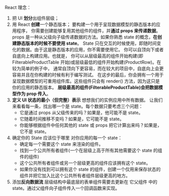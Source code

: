 React 理念：

1. 把 UI **划分**出组件层级；
2. 用 React **创建**一个静态版本；
   要构建一个用于呈现数据模型的静态版本的应用程序，
   你需要创建能够复用其他组件的组件，并**通过 props 来传递数据**。
   props 是一种从父级向子级传递数据的方法。如果你熟悉 state 的概念，**在创建静态版本的时候不要使用 state**。
   State 只在交互的时候使用，即随时间变化的数据。由于这是静态版本的应用，你不需要使用它。
   你可以自顶向下或者自底向上构建应用。也就是，
   你可以从层级最高的组件开始构建(即 FilterableProductTable 开始)或层级最低的组件开始构建(ProductRow)。在较为简单的例子中，
   通常自顶向下更容易，而在较大的项目中，自底向上会更容易并且在你构建的时候有利于编写测试。
   在这步的最后，你会拥有一个用于呈现数据模型的可重用组件库。这些组件只会有 render() 方法，因为这只是你的应用的静态版本。
   **层级最高的组件(FilterableProductTable)会把数据模型作为 prop 传入**。
3. **定义 UI 状态的最小（但完整）表示**
   想想我们的实例应用中所有数据。
   让我们来看看每一条，找出哪一个是 state。每个数据只要考虑三个问题：
   - 它是通过 props 从父级传来的吗？如果是，他可能不是 state。
   - 它随着时间推移不变吗？如果是，它可能不是 state。
   - 你能够根据组件中任何其他的 state 或 props 把它计算出来吗？如果是，它不是 state。
4. 确定你的 State 应该位于哪里
   对你应用的每一个 state：
   - 确定每一个需要这个 state 来渲染的组件。
   - 找到一个公共所有者组件(一个在层级上高于所有其他需要这个 state 的组件的组件)
   - 这个公共所有者组件或另一个层级更高的组件应该拥有这个 state。
   - 如果你没有找到可以拥有这个 state 的组件，创建一个仅用来保存状态的组件并把它加入比这个公共所有者组件层级更高的地方。
5. 添加**反向数据流**
   层级结构中最底层的表单组件需要去更新在 它父组件 中的 state。通过父组件向子组件传入一个回调函数来实现。
